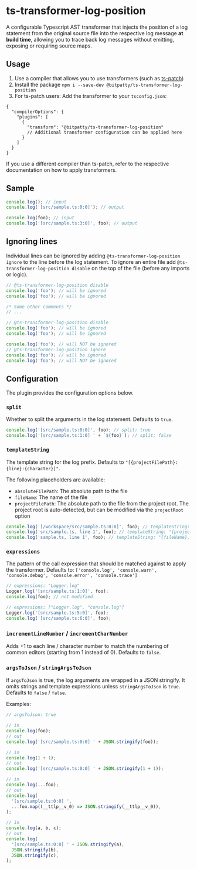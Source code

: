# ts-transformer-log-position

A configurable Typescript AST transformer that injects the position of a log statement from the original source file into the respective log message **at build time**, allowing you to trace back log messages without emitting, exposing or requiring source maps.

## Usage

1. Use a compiler that allows you to use transformers (such as [ts-patch](https://github.com/nonara/ts-patch))
2. Install the package `npm i --save-dev @bitpatty/ts-transformer-log-position`
3. For ts-patch users: Add the transformer to your `tsconfig.json`:

```jsonc
{
  "compilerOptions": {
    "plugins": [
      {
        "transform": "@bitpatty/ts-transformer-log-position"
        // Additional transformer configuration can be applied here
      }
    ]
  }
}
```

If you use a different compiler than ts-patch, refer to the respective documentation on how to apply transformers.

## Sample

```typescript
console.log(); // input
console.log('[src/sample.ts:0:0]'); // output

console.log(foo); // input
console.log('[src/sample.ts:3:0]', foo); // output
```

## Ignoring lines

Individual lines can be ignored by adding `@ts-transformer-log-position ignore` to the line before the log statement. To ignore an entire file add `@ts-transformer-log-position disable` on the top of the file (before any imports or logic).

```typescript
// @ts-transformer-log-position disable
console.log('foo'); // will be ignored
console.log('foo'); // will be ignored
```

```typescript
/* Some other comments */
// ...

// @ts-transformer-log-position disable
console.log('foo'); // will be ignored
console.log('foo'); // will be ignored
```

```typescript
console.log('foo'); // will NOT be ignored
// @ts-transformer-log-position ignore
console.log('foo'); // will be ignored
console.log('foo'); // will NOT be ignored
```

## Configuration

The plugin provides the configuration options below.

### `split`

Whether to split the arguments in the log statement. Defaults to `true`.

```typescript
console.log('[src/sample.ts:0:0]', foo); // split: true
console.log('[src/sample.ts:1:0] ' + `${foo}`); // split: false
```

### `templateString`

The template string for the log prefix. Defaults to `"[{projectFilePath}:{line}:{character}]"`.

The following placeholders are available:

- `absoluteFilePath`: The absolute path to the file
- `fileName`: The name of the file
- `projectFilePath`: The absolute path to the file from the project root. The project root is auto-detected, but can be modified via the `projectRoot` option

```typescript
console.log('[/workspace/src/sample.ts:0:0]', foo); // templateString: "[{absoluteFilePath}:{line}:{character}]"
console.log('src/sample.ts, line 1', foo); // templateString: "{projectFilePath}, line {line}"
console.log('sample.ts, line 1', foo); // templateString: "{fileName}, line {line}"
```

### `expressions`

The pattern of the call expression that should be matched against to apply the transformer. Defaults to: `['console.log', 'console.warn', 'console.debug', 'console.error', 'console.trace']`

```typescript
// expressions: "Logger.log"
Logger.log('[src/sample.ts:1:0]', foo);
console.log(foo); // not modified

// expressions: ["Logger.log", "console.log"]
Logger.log('[src/sample.ts:5:0]', foo);
console.log('[src/sample.ts:6:0]', foo);
```

### `incrementLineNumber` / `incrementCharNumber`

Adds +1 to each line / character number to match the numbering of common editors (starting from 1 instead of 0). Defaults to `false`.

### `argsToJson` / `stringArgsToJson`

If `argsToJson` is true, the log arguments are wrapped in a JSON stringify. It omits strings and template expressions unless `stringArgsToJson` is `true`. Defaults to `false` / `false`.

Examples:

```typescript
// argsToJson: true

// in
console.log(foo);
// out
console.log('[src/sample.ts:0:0] ' + JSON.stringify(foo));

// in
console.log(1 + 1);
// out
console.log('[src/sample.ts:0:0] ' + JSON.stringify(1 + 1));

// in
console.log(...foo);
// out
console.log(
  '[src/sample.ts:0:0] ',
  ...foo.map((__ttlp__v_0) => JSON.stringify(__ttlp__v_0)),
);

// in
console.log(a, b, c);
// out
console.log(
  '[src/sample.ts:0:0] ' + JSON.stringify(a),
  JSON.stringify(b),
  JSON.stringify(c),
);
```

